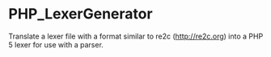 # PHP_LexerGenerator
Translate a lexer file with a format similar to re2c (http://re2c.org) into a PHP 5 lexer for use with a parser.
